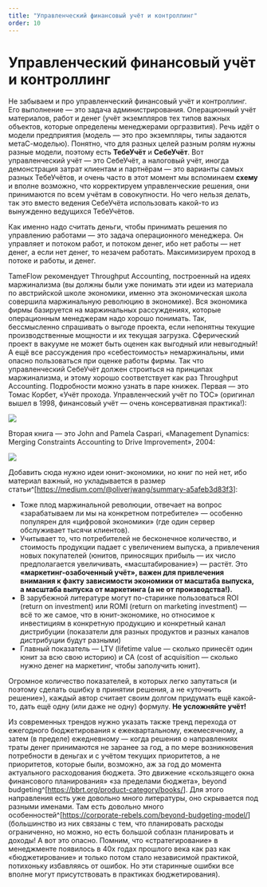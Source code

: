```yaml
---
title: "Управленческий финансовый учёт и контроллинг"
order: 10
---
```


# Управленческий финансовый учёт и контроллинг

Не забываем и про управленческий финансовый учёт и контроллинг. Его выполнение — это задача администрирования. Операционный учёт материалов, работ и денег (учёт экземпляров тех типов важных объектов, которые определены менеджерами оргразвития). Речь идёт о модели предприятия (модель — это про экземпляры, типы задаются метаС-моделью). Понятно, что для разных целей разным ролям нужны разные модели, поэтому есть **ТебеУчёт** и **СебеУчёт**. Вот управленческий учёт — это СебеУчёт, а налоговый учёт, иногда демонстрация затрат клиентам и партнёрам — это варианты самых разных ТебеУчётов, и очень часто в этот момент мы вспоминаем **схему** и вполне возможно, что корректируем управленческие решения, они принимаются по всем учётам в совокупности. Но чего нельзя делать, так это вместо ведения СебеУчёта использовать какой-то из вынужденно ведущихся ТебеУчётов.

Как именно надо считать деньги, чтобы принимать решения по управлению работами — это задача операционного менеджера. Он управляет и потоком работ, и потоком денег, ибо нет работы — нет денег, а если нет денег, то незачем работать. Максимизируем проход в потоке и работы, и денег.

TameFlow рекомендует Throughput Accounting, построенный на идеях маржинализма (вы должны были уже понимать эти идеи из материала по австрийской школе экономики, именно эта экономическая школа совершила маржинальную революцию в экономике). Вся экономика фирмы базируется на маржинальных рассуждениях, которые операционным менеджерам надо хорошо понимать. Так, бессмысленно спрашивать о выгоде проекта, если непонятны текущие производственные мощности и их текущая загрузка. Сферический проект в вакууме не может быть оценен как выгодный или невыгодный! А ещё все рассуждения про «себестоимость» немаржинальны, ими опасно пользоваться при оценке работы фирмы. Так что управленческий СебеУчёт должен строиться на принципах маржинализма, и этому хорошо соответствует как раз Throughput Accounting. Подробности можно узнать в паре книжек. Первая — это Томас Корбет, «Учёт прохода. Управленческий учёт по ТОС» (оригинал вышел в 1998, финансовый учёт — очень консервативная практика!):

![](/ru/professional/systems-management/68.png)

Вторая книга — это John and Pamela Caspari, «Management Dynamics: Merging Constraints Accounting to Drive Improvement», 2004:

![](/ru/professional/systems-management/69.png)

Добавить сюда нужно идеи юнит-экономики, но книг по ней нет, ибо материал важный, но укладывается в размер статьи^[<https://medium.com/@oliverjwang/summary-a5afeb3d83f3>]:

* Тоже плод маржинальной революции, отвечает на вопрос «зарабатываем ли мы на конкретном потребителе» — особенно популярен для «цифровой экономики» (где один сервер обслуживает тысячи клиентов).
* Учитывает то, что потребителей не бесконечное количество, и стоимость продукции падает с увеличением выпуска, а привлечения новых покупателей (юнитов, приносящих прибыль — их число предполагается увеличивать, «масштабирование») — растёт. Это **«маркетинг-озабоченный учёт», важен для привлечения внимания к факту зависимости экономики от масштаба выпуска, а масштаба выпуска от маркетинга (а не от производства!).**
* В зарубежной литературе могут по-старинке пользоваться ROI (return on investment) или ROMI (return on marketing investment) — всё то же самое, что в юнит-экономике, но относимое к инвестициям в конкретную продукцию и конкретный канал дистрибуции (показатели для разных продуктов и разных каналов дистрибуции будут разными)
* Главный показатель — LTV (lifetime value — сколько принесёт один юнит за всю свою историю) и CA (cost of acquisition — сколько нужно денег на маркетинг, чтобы заполучить юнит).

Огромное количество показателей, в которых легко запутаться (и поэтому сделать ошибку в принятии решения, а не «уточнить решение»), каждый автор считает своим долгом придумать ещё какой-то, дать ещё одну (или даже не одну) формулу. **Не усложняйте учёт!**

Из современных трендов нужно указать также тренд перехода от ежегодного бюджетирования к ежеквартальному, ежемесячному, а затем (в пределе) ежедневному — когда решения о направлениях траты денег принимаются не заранее за год, а по мере возникновения потребности в деньгах и с учётом текущих приоритетов, а не приоритетов, которые были, возможно, аж за год до момента актуального расходования бюджета. Это движение «скользящего окна финансового планирования» «за пределами бюджета», beyond budgeting^[<https://bbrt.org/product-category/books/>]. Для этого направления есть уже довольно много литературы, оно скрывается под разными именами. Там есть довольно много особенностей^[<https://corporate-rebels.com/beyond-budgeting-model/>] (большинство из них связаны с тем, что планировать расходы ограниченно, но можно, но есть большой соблазн планировать и доходы! А вот это опасно. Помним, что «стратегирование» в менеджменте появилось в 40х годах прошлого века как раз как «бюджетирование» и только потом стало независимой практикой, потихоньку избавляясь от ошибок. Но эти старинные ошибки все вполне могут присутствовать в практиках бюджетирования).